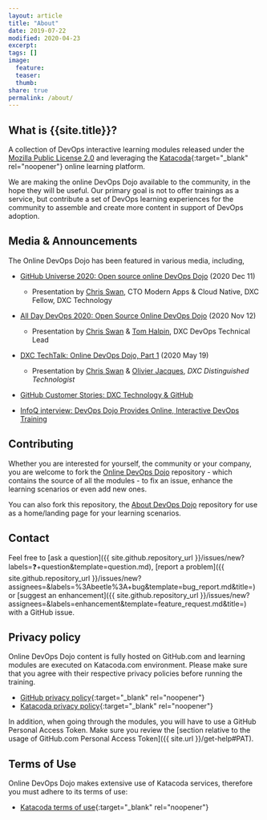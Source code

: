 ```yaml
---
layout: article
title: "About"
date: 2019-07-22
modified: 2020-04-23
excerpt:
tags: []
image:
  feature:
  teaser:
  thumb:
share: true
permalink: /about/
---
```


## What is {{site.title}}?

A collection of DevOps interactive learning modules released under the [Mozilla
Public License
2.0](https://github.com/dxc-technology/online-devops-dojo/blob/master/LICENSE)
and leveraging the [Katacoda](https://katacoda.com){:target="_blank"
rel="noopener"} online learning platform.

We are making the online DevOps Dojo available to the community, in the hope
they will be useful. Our primary goal is not to offer trainings as a service,
but contribute a set of DevOps learning experiences for the community to
assemble and create more content in support of DevOps adoption.

## Media & Announcements

The Online DevOps Dojo has been featured in various media, including,

* [GitHub Universe 2020: Open source online DevOps Dojo](https://www.youtube.com/watch?v=zNShWuKdWMQ) (2020 Dec 11)
  * Presentation by [Chris Swan](https://github.com/cpswan), CTO Modern Apps & Cloud Native, DXC Fellow, DXC Technology

* [All Day DevOps 2020: Open Source Online DevOps Dojo](https://content.sonatype.com/2020addo/addo2020-ct-swan-halpin) (2020 Nov 12)
  * Presentation by [Chris Swan](https://github.com/cpswan) & [Tom Halpin](https://github.com/tom-halpin), DXC DevOps Technical Lead

* [DXC TechTalk: Online DevOps Dojo, Part 1](https://www.dxc.technology/innovation/events/148828-dxc_techtalk_online_devops_dojo) (2020 May 19)
  * Presentation by [Chris Swan](https://github.com/cpswan) & [Olivier Jacques](https://github.com/ojacques), _DXC Distinguished Technologist_

* [GitHub Customer Stories: DXC Technology & GitHub](https://github.com/customer-stories/dxc)

* [InfoQ interview: DevOps Dojo Provides Online, Interactive DevOps Training](https://www.infoq.com/news/2020/06/devops-dojo/)
## Contributing

Whether you are interested for yourself, the community or your company, you are
welcome to fork the [Online DevOps
Dojo](https://github.com/dxc-technology/online-devops-dojo) repository - which
contains the source of all the modules - to fix an issue, enhance the learning
scenarios or even add new ones.

You can also fork this repository, the
[About DevOps Dojo](https://github.com/dxc-technology/about-devops-dojo)
repository for use as a home/landing page for your learning scenarios.

## Contact

Feel free to [ask a question]({{ site.github.repository_url }}/issues/new?labels=❓+question&template=question.md), [report a problem]({{ site.github.repository_url }}/issues/new?assignees=&labels=%3Abeetle%3A+bug&template=bug_report.md&title=) or [suggest an enhancement]({{ site.github.repository_url }}/issues/new?assignees=&labels=enhancement&template=feature_request.md&title=) with a GitHub issue.

## Privacy policy

Online DevOps Dojo content is fully hosted on GitHub.com and learning modules are executed on Katacoda.com environment. Please make sure that you agree with their respective privacy policies before running the training.

- [GitHub privacy policy](https://help.github.com/en/articles/github-privacy-statement){:target="_blank" rel="noopener"}
- [Katacoda privacy policy](https://www.katacoda.com/privacy){:target="_blank" rel="noopener"}

In addition, when going through the modules, you will have to use a GitHub Personal Access Token. Make sure you review the [section
relative to the usage of GitHub.com Personal Access Token]({{ site.url }}/get-help#PAT).

## Terms of Use

Online DevOps Dojo makes extensive use of Katacoda services, therefore you must
adhere to its terms of use:

- [Katacoda terms of use](https://www.katacoda.com/terms){:target="_blank" rel="noopener"}
